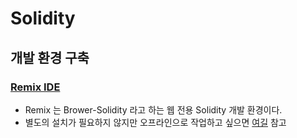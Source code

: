 # Solidity

## 개발 환경 구축

### [Remix IDE](https://remix.ethereum.org)
- Remix 는 Brower-Solidity 라고 하는 웹 전용 Solidity 개발 환경이다.
- 별도의 설치가 필요하지 않지만 오프라인으로 작업하고 싶으면 [여길](https://remix-ide.readthedocs.io/en/latest/remixd.html#remixd-installation) 참고

